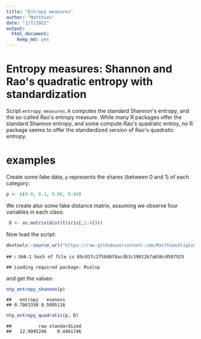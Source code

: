 ```yaml
---
title: "Entropy measures"
author: "Matthieu"
date: "1/7/2022"
output:
  html_document:
    keep_md: yes
---
```



# Entropy measures: Shannon and Rao's quadratic entropy with standardization

Script `entropy_measures.R` computes the standard Shannon's entropy, and the so-called Rao's entropy measure. While many R packages offer the standard 
Shannon entropy, and some compute Rao's quadratic entroy, no R package seems to offer the standardized version of Rao's quadratic entropy. 

# examples

Create some fake data, `p` represents the shares (between 0 and 1) of each category:


```r
p <- c(0.8, 0.1, 0.06, 0.04)
```

We create also some fake distance matrix, assuming we observe four variables in each class:


```r
 D <- as.matrix(dist(t(iris[,1:4])))
```

Now load the script:


```r
devtools::source_url("https://raw.githubusercontent.com/MatthieuStigler/Misc/master/Rscripts/entropy_measures/entropy_measures.R")
```

```
## ℹ SHA-1 hash of file is 69c81fc2f5b80f8acdb3c19012b7a656c0507925
```

```
## Loading required package: Rsolnp
```

and get the values:


```r
ntp_entropy_shannon(p)
```

```
##   entropy   eveness 
## 0.7063330 0.5095116
```

```r
ntp_entropy_quadratic(p, D)
```

```
##          raw standardized 
##   12.9045246    0.4461746
```



